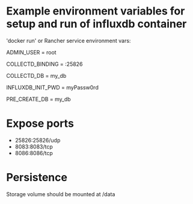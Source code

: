 # Example environment variables for setup and run of influxdb container

'docker run' or Rancher service environment vars:

ADMIN_USER = root

COLLECTD_BINDING = :25826

COLLECTD_DB = my_db

INFLUXDB_INIT_PWD = myPassw0rd

PRE_CREATE_DB = my_db

# Expose ports

  - 25826:25826/udp
  - 8083:8083/tcp
  - 8086:8086/tcp

# Persistence

Storage volume should be mounted at /data
